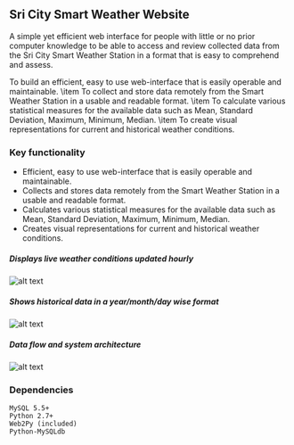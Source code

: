 ## Sri City Smart Weather Website
A simple yet efficient web interface for people with little or no prior computer knowledge to be able to access and review collected data from the Sri City Smart Weather Station in a format that is easy to comprehend and assess.

To build an efficient, easy to use web-interface that is easily operable and maintainable.
\item To collect and store data remotely from the Smart Weather Station in a usable and readable format. 
\item To calculate various statistical measures for the available data such as Mean, Standard Deviation, Maximum, Minimum, Median.
\item To create visual representations for current and historical weather conditions.

### Key functionality
- Efficient, easy to use web-interface that is easily operable and maintainable.
- Collects and stores data remotely from the Smart Weather Station in a usable and readable format. 
- Calculates various statistical measures for the available data such as Mean, Standard Deviation, Maximum, Minimum, Median.
- Creates visual representations for current and historical weather conditions.

##### Displays live weather conditions updated hourly

![alt text](https://writelatex.s3.amazonaws.com/wcxqqwhrzcxg/uploads/832/5164727/1.png)

##### Shows historical data in a year/month/day wise format
![alt text](https://writelatex.s3.amazonaws.com/wcxqqwhrzcxg/uploads/839/5164863/1.png)

##### Data flow and system architecture
![alt text](https://writelatex.s3.amazonaws.com/wcxqqwhrzcxg/uploads/209/4927441/2.png)

### Dependencies
```
MySQL 5.5+
Python 2.7+
Web2Py (included)
Python-MySQLdb
```
